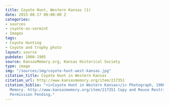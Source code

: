 ```yaml
---
title: Coyote Hunt, Western Kansas (1)
date: 2015-08-17 00:00:00 Z
categories:
- sources
- coyote-as-varmint
- Images
tags:
- Coyote Hunting
- Coyote and trophy photo
layout: source
pubdate: 1900-1905
source: KansasMemory.org, Kansas Historical Society
type: image
img: "/sources/img/coyote-hunt-west-kansas.jpg"
citation_title: Coyote Hunt in Western Kansas
citation_url: http://www.kansasmemory.org/item/217351
citation_biblio: "<i>Coyote Hunt in Western Kansas</i> Photograph, 1900-1905. Kansas
  Memory. http://www.kansasmemory.org/item/217351 Copy and Reuse Restrictions Apply.
  Permission Pending."
---
```


